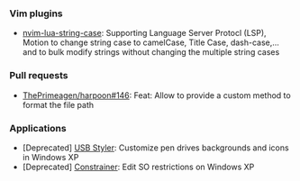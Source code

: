 ### Vim plugins

- [nvim-lua-string-case](https://github.com/johmsalas/nvim-lua-string-case): Supporting Language Server Protocl (LSP), Motion to change string case to camelCase, Title Case, dash-case,... and to bulk modify strings without changing the multiple string cases

### Pull requests

- [ThePrimeagen/harpoon#146](https://github.com/ThePrimeagen/harpoon/pull/146): Feat: Allow to provide a custom method to format the file path

### Applications

- \[Deprecated\] [USB Styler](https://github.com/johmsalas/USB-Styler): Customize pen drives backgrounds and icons in Windows XP
- \[Deprecated\] [Constrainer](https://github.com/johmsalas/Constrainer): Edit SO restrictions on Windows XP

<!--
**johmsalas/johmsalas** is a ✨ _special_ ✨ repository because its `README.md` (this file) appears on your GitHub profile.

Here are some ideas to get you started:

- 🔭 I’m currently working on ...
- 🌱 I’m currently learning ...
- 👯 I’m looking to collaborate on ...
- 🤔 I’m looking for help with ...
- 💬 Ask me about ...
- 📫 How to reach me: ...
- 😄 Pronouns: ...
- ⚡ Fun fact: ...
-->
